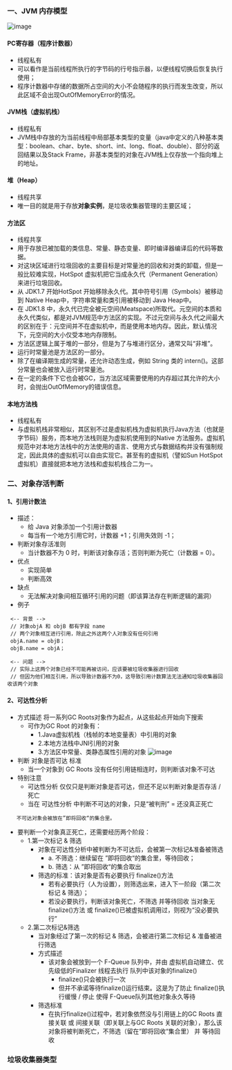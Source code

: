 ### 一、JVM 内存模型
 ![image](https://ss0.baidu.com/6ONWsjip0QIZ8tyhnq/it/u=2930353890,3785557893&fm=173&app=25&f=JPEG?w=428&h=379&s=05106532110E5549565520DA010080B2)
#### PC寄存器（程序计数器）
   * 线程私有
   * 可以看作是当前线程所执行的字节码的行号指示器，以便线程切换后恢复执行使用；
   * 程序计数器中存储的数据所占空间的大小不会随程序的执行而发生改变，所以此区域不会出现OutOfMemoryError的情况。

#### JVM栈（虚拟机栈）
   * 线程私有
   * JVM栈中存放的为当前线程中局部基本类型的变量（java中定义的八种基本类型：boolean、char、byte、short、int、long、float、double）、部分的返回结果以及Stack Frame，非基本类型的对象在JVM栈上仅存放一个指向堆上的地址。
  
#### 堆（Heap）
   * 线程共享
   * 唯一目的就是用于存放**对象实例**，是垃圾收集器管理的主要区域；
   
#### 方法区
   * 线程共享
   * 用于存放已被加载的类信息、常量、静态变量、即时编译器编译后的代码等数据。
   * 对这块区域进行垃圾回收的主要目标是对常量池的回收和对类的卸载，但是一般比较难实现，HotSpot 虚拟机把它当成永久代（Permanent Generation）来进行垃圾回收。
   * 从 JDK1.7 开始HotSpot 开始移除永久代。其中符号引用（Symbols）被移动到 Native Heap中，字符串常量和类引用被移动到 Java Heap中。
   * 在 JDK1.8 中，永久代已完全被元空间(Meatspace)所取代。元空间的本质和永久代类似，都是对JVM规范中方法区的实现。不过元空间与永久代之间最大的区别在于：元空间并不在虚拟机中，而是使用本地内存。因此，默认情况下，元空间的大小仅受本地内存限制。
   * 方法区逻辑上属于堆的一部分，但是为了与堆进行区分，通常又叫“非堆”。
   * 运行时常量池是方法区的一部分。
   * 除了在编译期生成的常量，还允许动态生成，例如 String 类的 intern()。这部分常量也会被放入运行时常量池。
   * 在一定的条件下它也会被GC，当方法区域需要使用的内存超过其允许的大小时，会抛出OutOfMemory的错误信息。
   
#### 本地方法栈
   * 线程私有
   * 与虚拟机栈非常相似，其区别不过是虚拟机栈为虚拟机执行Java方法（也就是字节码）服务，而本地方法栈则是为虚拟机使用到的Native 方法服务。虚拟机规范中对本地方法栈中的方法使用的语言、使用方式与数据结构并没有强制规定，因此具体的虚拟机可以自由实现它。甚至有的虚拟机（譬如Sun HotSpot 虚拟机）直接就把本地方法栈和虚拟机栈合二为一。

### 二、对象存活判断
   #### 1、引用计数法
   * 描述：
     * 给 Java 对象添加一个引用计数器
     * 每当有一个地方引用它时，计数器 +1；引用失效则 -1；
   * 判断对象存活准则
     * 当计数器不为 0 时，判断该对象存活；否则判断为死亡（计数器 = 0）。
   * 优点
     * 实现简单
     * 判断高效
   * 缺点 
     * 无法解决对象间相互循环引用的问题（即该算法存在判断逻辑的漏洞） 
   * 例子
   ```
    <-- 背景 -->
    // 对象objA 和 objB 都有字段 name
    // 两个对象相互进行引用，除此之外这两个人对象没有任何引用
    objA.name = objB；
    objB.name = objA；
    
    <-- 问题 -->
    // 实际上这两个对象已经不可能再被访问，应该要被垃圾收集器进行回收
    // 但因为他们相互引用，所以导致计数器不为0，这导致引用计数算法无法通知垃圾收集器回收该两个对象
   ```
   #### 2、可达性分析
   * 方式描述
   将一系列GC Roots对象作为起点，从这些起点开始向下搜索
     * 可作为GC Root 的对象有： 
       * 1.Java虚拟机栈（栈帧的本地变量表）中引用的对象
       * 2.本地方法栈中JNI引用的对象
       * 3.方法区中常量、类静态属性引用的对象
   ![image](https://upload-images.jianshu.io/upload_images/944365-d4e8050dd88ed216.png)
   * 判断 对象是否可达 标准
     * 当一个对象到 GC Roots 没有任何引用链相连时，则判断该对象不可达 
   * 特别注意
     * 可达性分析 仅仅只是判断对象是否可达，但还不足以判断对象是否存活 / 死亡
     * 当在 可达性分析 中判断不可达的对象，只是“被判刑” = 还没真正死亡
   ```
      不可达对象会被放在”即将回收“的集合里。
   ```
   * 要判断一个对象真正死亡，还需要经历两个阶段：
     * 1.第一次标记 & 筛选 
       * 对象在可达性分析中被判断为不可达后，会被第一次标记&准备被筛选
          *  a. 不筛选：继续留在 ”即将回收“的集合里，等待回收；
          *  b. 筛选：从 ”即将回收“的集合取出  
       *  筛选的标准：该对象是否有必要执行 finalize()方法   
          * 若有必要执行（人为设置），则筛选出来，进入下一阶段（第二次标记 & 筛选）；
          * 若没必要执行，判断该对象死亡，不筛选 并等待回收 
                当对象无 finalize()方法 或 finalize()已被虚拟机调用过，则视为“没必要执行”
     * 2.第二次标记&筛选
       * 当对象经过了第一次的标记 & 筛选，会被进行第二次标记 & 准备被进行筛选
       * 方式描述
          * 该对象会被放到一个 F-Queue 队列中，并由 虚拟机自动建立、优先级低的Finalizer 线程去执行 队列中该对象的finalize()
            * finalize()只会被执行一次
            * 但并不承诺等待finalize()运行结束。这是为了防止 finalize()执行缓慢 / 停止 使得 F-Queue队列其他对象永久等待
       * 筛选标准
          * 在执行finalize()过程中，若对象依然没与引用链上的GC Roots 直接关联 或 间接关联（即关联上与GC Roots 关联的对象），那么该对象将被判断死亡，不筛选（留在”即将回收“集合里） 并 等待回收
          
          
### 垃圾收集器类型